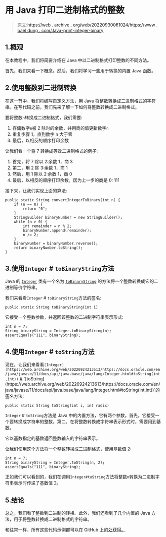 # 用 Java 打印二进制格式的整数

> 原文:[https://web . archive . org/web/20220930061024/https://www . bael dung . com/Java-print-integer-binary](https://web.archive.org/web/20220930061024/https://www.baeldung.com/java-print-integer-binary)

## 1.概观

在本教程中，我们将简要介绍在 Java 中以二进制格式打印整数的不同方法。

首先，我们来看一下概念。然后，我们将学习一些用于转换的内置 Java 函数。

## 2.使用整数到二进制转换

在这一节中，我们将编写自定义方法，用 Java 将整数转换成二进制格式的字符串。在写代码之前，我们先来了解一下如何将整数转换成二进制格式。

要将整数`n`转换成二进制格式，我们需要:

1.  存储数字`n`被 2 除时的余数，并用商的值更新数字`n`
2.  重复步骤 1，直到数字 n 大于零
3.  最后，以相反的顺序打印余数

让我们看一个将 7 转换成等效二进制格式的例子:

1.  首先，将 7 除以 2:余数 1，商 3
2.  第二，用 2 除 3:余数 1，商 1
3.  然后，用 1 除以 2:余数 1，商 0
4.  最后，以相反的顺序打印余数，因为上一步的商是 0: 111

接下来，让我们实现上面的算法:

```
public static String convertIntegerToBinary(int n) {
    if (n == 0) {
        return "0";
    }
    StringBuilder binaryNumber = new StringBuilder();
    while (n > 0) {
        int remainder = n % 2;
        binaryNumber.append(remainder);
        n /= 2;
    }
    binaryNumber = binaryNumber.reverse();
    return binaryNumber.toString();
}
```

## 3.使用`Integer` # `toBinaryString`方法

Java 的 [`Integer`](https://web.archive.org/web/20220924213613/https://docs.oracle.com/en/java/javase/11/docs/api/java.base/java/lang/Integer.html) 类有一个名为 [`toBinaryString`](https://web.archive.org/web/20220924213613/https://docs.oracle.com/en/java/javase/11/docs/api/java.base/java/lang/Integer.html#toBinaryString(int)) 的方法将一个整数转换成它的二进制等价字符串。

我们来看看`Integer` # `toBinaryString`方法的签名:

```
public static String toBinaryString(int i)
```

它接受一个整数参数，并返回该整数的二进制字符串表示形式:

```
int n = 7;
String binaryString = Integer.toBinaryString(n);
assertEquals("111", binaryString);
```

## 4.使用`Integer` # `toString`方法

现在，让我们来看看`[Integer](https://web.archive.org/web/20220924213613/https://docs.oracle.com/en/java/javase/11/docs/api/java.base/java/lang/Integer.html#toString(int,int))` [#](https://web.archive.org/web/20220924213613/https://docs.oracle.com/en/java/javase/11/docs/api/java.base/java/lang/Integer.html#toString(int,int)) `[toString](https://web.archive.org/web/20220924213613/https://docs.oracle.com/en/java/javase/11/docs/api/java.base/java/lang/Integer.html#toString(int,int))`的签名方法:

```
public static String toString(int i, int radix)
```

`Integer` # `toString`方法是 Java 中的内置方法，它有两个参数。首先，它接受一个要转换成字符串的整数。第二，在将整数转换成字符串表示形式时，需要用到基数。

它以基数指定的基数返回整数输入的字符串表示。

让我们使用这个方法将一个整数转换成二进制格式，使用基数值 2:

```
int n = 7;
String binaryString = Integer.toString(n, 2);
assertEquals("111", binaryString);
```

正如我们可以看到的，我们在调用`Integer#toString`方法将整数`n`转换为二进制字符串表示时传递了基数值 2。

## 5.结论

总之，我们看了整数到二进制的转换。此外，我们还看到了几个内置的 Java 方法，用于将整数转换成二进制格式的字符串。

和往常一样，所有这些代码示例都可以在 GitHub 上的[处获得。](https://web.archive.org/web/20220924213613/https://github.com/eugenp/tutorials/tree/master/core-java-modules/core-java-numbers-3)